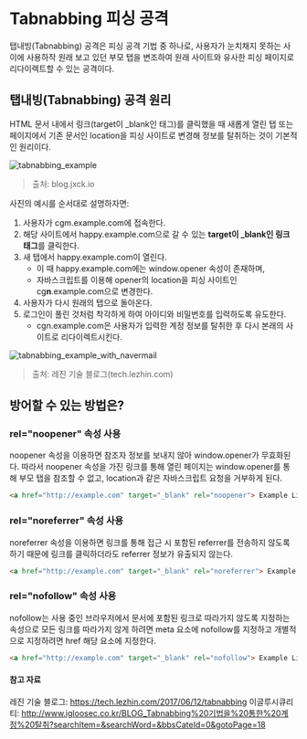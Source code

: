 # Tabnabbing 피싱 공격

탭내빙(Tabnabbing) 공격은 피싱 공격 기법 중 하나로, 사용자가 눈치채지 못하는 사이에 사용하작 원래 보고 있던 부모 탭을 변조하여 원래 사이트와 유사한 피싱 페이지로 리다이렉트할 수 있는 공격이다.

## 탭내빙(Tabnabbing) 공격 원리

HTML 문서 내에서 링크(target이 \_blank인 태그)를 클릭했을 때 새롭게 열린 탭 또는 페이지에서 기존 문서인 location을 피싱 사이트로 변경해 정보를 탈취하는 것이 기본적인 원리이다.

![tabnabbing_example](https://blog.jxck.io/entries/2016-06-12/tab-nabbing.svg?180105_115707#500x500)

> 출처: blog.jxck.io

사진의 예시를 순서대로 설명하자면:

1. 사용자가 cgm.example.com에 접속한다.
2. 해당 사이트에서 happy.example.com으로 갈 수 있는 **target이 \_blank인 링크 태그**를 클릭한다.
3. 새 탭에서 happy.example.com이 열린다.
   - 이 때 happy.example.com에는 window.opener 속성이 존재하며,
   - 자바스크립트를 이용해 opener의 location을 피싱 사이트인 cg**n**.example.com으로 변경한다.
4. 사용자가 다시 원래의 탭으로 돌아온다.
5. 로그인이 풀린 것처럼 착각하게 하여 아이디와 비밀번호를 입력하도록 유도한다.
   - cgn.example.com은 사용자가 입력한 계정 정보를 탈취한 후 다시 본래의 사이트로 리다이렉트시킨다.

![tabnabbing_example_with_navermail](https://tech.lezhin.com/files/2017-06-tabnabbing/naver.gif)

> 출처: 레진 기술 블로그(tech.lezhin.com)

## 방어할 수 있는 방법은?

### rel="noopener" 속성 사용

noopener 속성을 이용하면 참조자 정보를 보내지 않아 window.opener가 무효화된다. 따라서 noopener 속성을 가진 링크를 통해 열린 페이지는 window.opener를 통해 부모 탭을 참조할 수 없고, location과 같은 자바스크립트 요청을 거부하게 된다.

```html
<a href="http://example.com" target="_blank" rel="noopener"> Example Link </a>
```

### rel="noreferrer" 속성 사용

noreferrer 속성을 이용하면 링크를 통해 접근 시 포함된 referrer를 전송하지 않도록 하기 때문에 링크를 클릭하더라도 referrer 정보가 유출되지 않는다.

```html
<a href="http://example.com" target="_blank" rel="noreferrer"> Example Link </a>
```

### rel="nofollow" 속성 사용

nofollow는 사용 중인 브라우저에서 문서에 포함된 링크로 따라가지 않도록 지정하는 속성으로 모든 링크를 따라가지 않게 하려면 meta 요소에 nofollow를 지정하고 개별적으로 지정하려면 href 해당 요소에 지정한다.

```html
<a href="http://example.com" target="_blank" rel="nofollow"> Example Link </a>
```

#### 참고 자료

레진 기술 블로그: <https://tech.lezhin.com/2017/06/12/tabnabbing>
이글루시큐리티: <http://www.igloosec.co.kr/BLOG_Tabnabbing%20기법을%20통한%20계정%20탈취?searchItem=&searchWord=&bbsCateId=0&gotoPage=18>
